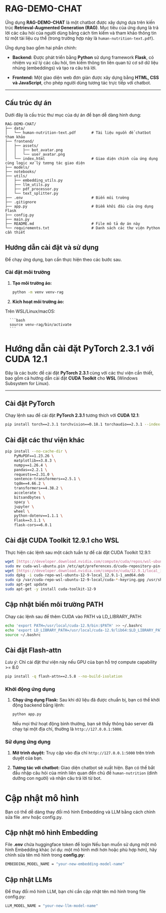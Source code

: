 # RAG-DEMO-CHAT

Ứng dụng **RAG-DEMO-CHAT** là một chatbot được xây dựng dựa trên kiến trúc **Retrieval-Augmented Generation (RAG)**. Mục tiêu của ứng dụng là trả lời các câu hỏi của người dùng bằng cách tìm kiếm và tham khảo thông tin từ một tài liệu cụ thể (trong trường hợp này là `human-nutrition-text.pdf`).

Ứng dụng bao gồm hai phần chính:

* **Backend:** Được phát triển bằng **Python** sử dụng framework **Flask**, có nhiệm vụ xử lý các câu hỏi, tìm kiếm thông tin liên quan từ cơ sở dữ liệu nhúng (embeddings) và tạo ra câu trả lời.

* **Frontend:** Một giao diện web đơn giản được xây dựng bằng **HTML, CSS và JavaScript**, cho phép người dùng tương tác trực tiếp với chatbot.

---

## Cấu trúc dự án

Dưới đây là cấu trúc thư mục của dự án để bạn dễ dàng hình dung:

```text
RAG-DEMO-CHAT/
├── data/
│   └── human-nutrition-text.pdf       # Tài liệu nguồn để chatbot tham khảo
├── frontend/
│   ├── assets/
│   │   ├── bot_avatar.png
│   │   └── user_avatar.png
│   └── index.html                     # Giao diện chính của ứng dụng cùng logic xử lý tương tác giao diện
├── models/
├── notebooks/
├── utils/
│   ├── embedding_utils.py
│   ├── llm_utils.py
│   ├── pdf_processor.py
│   └── text_splitter.py
├── .env                               # Biến môi trường
├── .gitignore
├── app.py                             # Điểm khởi đầu của ứng dụng Flask
├── config.py
├── main.py
├── README.md                          # File mô tả dự án này
└── requirements.txt                   # Danh sách các thư viện Python cần thiết
```
## Hướng dẫn cài đặt và sử dụng

Để chạy ứng dụng, bạn cần thực hiện theo các bước sau.

###  Cài đặt môi trường

1.  **Tạo môi trường ảo:**

    ```bash
    python -m venv venv-rag
    ```

2.  **Kích hoạt môi trường ảo:**

Trên WSL/Linux/macOS:

      ```bash
      source venv-rag/bin/activate
      ```

# Hướng dẫn cài đặt PyTorch 2.3.1 với CUDA 12.1

Đây là các bước để cài đặt **PyTorch 2.3.1** cùng với các thư viện cần thiết, bao gồm cả hướng dẫn cài đặt **CUDA Toolkit** cho **WSL** (Windows Subsystem for Linux).

---

##  Cài đặt PyTorch

Chạy lệnh sau để cài đặt **PyTorch 2.3.1** tương thích với **CUDA 12.1**:

```bash
pip install torch==2.3.1 torchvision==0.18.1 torchaudio==2.3.1 --index-url [https://download.pytorch.org/whl/cu121](https://download.pytorch.org/whl/cu121)
```

##  Cài đặt các thư viện khác

```bash
pip install --no-cache-dir \
    PyMuPDF==1.23.26 \
    matplotlib==3.8.3 \
    numpy==1.26.4 \
    pandas==2.2.1 \
    requests==2.31.0 \
    sentence-transformers==2.5.1 \
    tqdm==4.66.2 \
    transformers==4.38.2 \
    accelerate \
    bitsandbytes \
    spacy \
    jupyter \
    wheel \
    python-dotenv==1.1.1 \
    Flask==3.1.1 \
    flask-cors==6.0.1
```

## Cài đặt CUDA Toolkit 12.9.1 cho WSL
Thực hiện các lệnh sau một cách tuần tự để cài đặt CUDA Toolkit 12.9.1:

```bash
wget [https://developer.download.nvidia.com/compute/cuda/repos/wsl-ubuntu/x86_64/cuda-wsl-ubuntu.pin](https://developer.download.nvidia.com/compute/cuda/repos/wsl-ubuntu/x86_64/cuda-wsl-ubuntu.pin)
sudo mv cuda-wsl-ubuntu.pin /etc/apt/preferences.d/cuda-repository-pin-600
wget [https://developer.download.nvidia.com/compute/cuda/12.9.1/local_installers/cuda-repo-wsl-ubuntu-12-9-local_12.9.1-1_amd64.deb](https://developer.download.nvidia.com/compute/cuda/12.9.1/local_installers/cuda-repo-wsl-ubuntu-12-9-local_12.9.1-1_amd64.deb)
sudo dpkg -i cuda-repo-wsl-ubuntu-12-9-local_12.9.1-1_amd64.deb
sudo cp /var/cuda-repo-wsl-ubuntu-12-9-local/cuda-*-keyring.gpg /usr/share/keyrings/
sudo apt-get update
sudo apt-get -y install cuda-toolkit-12-9
```


## Cập nhật biến môi trường PATH
Chạy các lệnh sau để thêm CUDA vào PATH và LD_LIBRARY_PATH:

```bash
echo 'export PATH=/usr/local/cuda-12.9/bin:$PATH' >> ~/.bashrc
echo 'export LD_LIBRARY_PATH=/usr/local/cuda-12.9/lib64:$LD_LIBRARY_PATH' >> ~/.bashrc
source ~/.bashrc
```

## Cài đặt Flash-attn 
*Lưu ý*: Chỉ cài đặt thư viện này nếu GPU của bạn hỗ trợ compute capability >= 8.0

```bash
pip install -q flash-attn==2.5.8 --no-build-isolation
```

### Khởi động ứng dụng

1.  **Chạy ứng dụng Flask:**
    Sau khi dữ liệu đã được chuẩn bị, bạn có thể khởi động backend bằng lệnh:

    ```bash
    python app.py
    ```

    Nếu mọi thứ hoạt động bình thường, bạn sẽ thấy thông báo server đã chạy tại một địa chỉ, thường là `http://127.0.0.1:5000`.

### Sử dụng ứng dụng

1.  **Mở trình duyệt:**
    Truy cập vào địa chỉ `http://127.0.0.1:5000` trên trình duyệt của bạn.

2.  **Tương tác với chatbot:**
    Giao diện chatbot sẽ xuất hiện. Bạn có thể bắt đầu nhập câu hỏi của mình liên quan đến chủ đề `human-nutrition` (dinh dưỡng con người) và nhận câu trả lời từ bot.

# Cập nhật mô hình
Bạn có thể dễ dàng thay đổi mô hình Embedding và LLM bằng cách chỉnh sửa file .env hoặc config.py.

## Cập nhật mô hình Embedding
File **.env** chứa huggingface token để login
Nếu bạn muốn sử dụng một mô hình Embedding khác (ví dụ: một mô hình mới hơn hoặc phù hợp hơn), hãy chỉnh sửa tên mô hình trong **config.py**:

```bash
EMBEDDING_MODEL_NAME = "your-new-embedding-model-name"
```

## Cập nhật LLMs
Để thay đổi mô hình LLM, bạn chỉ cần cập nhật tên mô hình trong file config.py:
```bash
LLM_MODEL_NAME = "your-new-llm-model-name"
```
